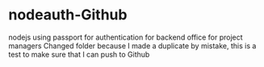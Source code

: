 # nodeauth-Github
nodejs using passport for authentication for backend office for project managers 
Changed folder because I made a duplicate by mistake, this is a test to make sure that I can push to Github